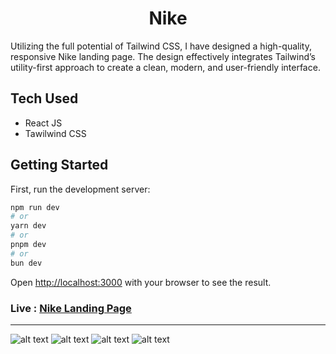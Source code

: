 <div align="center">

# Nike

</div>

Utilizing the full potential of Tailwind CSS, I have designed a high-quality, responsive Nike landing page. The design effectively integrates Tailwind’s utility-first approach to create a clean, modern, and user-friendly interface.

## Tech Used
- React JS
- Tawilwind CSS

## Getting Started

First, run the development server:

```bash
npm run dev
# or
yarn dev
# or
pnpm dev
# or
bun dev
```
Open [http://localhost:3000](http://localhost:3000) with your browser to see the result.

### Live : [Nike Landing Page](nike-webap.vercel.app)

<hr>

![alt text](https://github.com/Y3ASIN/readme-edit-files/blob/main/nike/home.png 'Nike Home')
![alt text](https://github.com/Y3ASIN/readme-edit-files/blob/main/nike/products.png 'Products')
![alt text](https://github.com/Y3ASIN/readme-edit-files/blob/main/nike/offer.png 'Offers')
![alt text](https://github.com/Y3ASIN/readme-edit-files/blob/main/nike/footer.png 'Offers')
